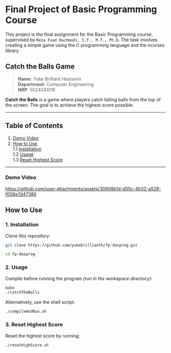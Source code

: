 # Final Project of Basic Programming Course

This project is the final assignment for the Basic Programming course, supervised by `Reza Fuad Rachmadi, S.T., M.T., Ph.D`. The task involves creating a simple game using the C programming language and the ncurses library.

## Catch the Balls Game

> **Name**: Yuke Brilliant Hestiavin  
> **Department**: Computer Engineering  
> **NRP**: 5024241016

**Catch the Balls** is a game where players catch falling balls from the top of the screen. The goal is to achieve the highest score possible.

---

## Table of Contents

1. [Demo Video](#demo-video)  
1. [How to Use](#how-to-use)  
   1.1 [Installation](#1-installation)  
   1.2 [Usage](#2-usage)  
   1.3 [Reset Highest Score](#3-reset-highest-score)

---

### Demo Video
https://github.com/user-attachments/assets/30608b1d-d55c-4b32-a528-f058e7d47386



## How to Use

### 1. Installation

Clone this repository:

```bash
git clone https://github.com/yukebrillianth/fp-dasprog.git

cd fp-dasprog
```

### 2. Usage

Compile before running the program _(run in the workspace directory)_:

```bash
make
./catchTheBalls
```

Alternatively, use the shell script:

```bash
./compileAndRun.sh
```

### 3. Reset Highest Score

Reset the highest score by running:

```bash
./resetHighScore.sh
```
